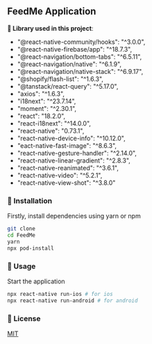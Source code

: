 ## FeedMe Application

<b>:green_book: Library used in this project</b>:

- "@react-native-community/hooks": "^3.0.0",
- "@react-native-firebase/app": "^18.7.3",
- "@react-navigation/bottom-tabs": "^6.5.11",
- "@react-navigation/native": "^6.1.9",
- "@react-navigation/native-stack": "^6.9.17",
- "@shopify/flash-list": "^1.6.3",
- "@tanstack/react-query": "^5.17.0",
- "axios": "^1.6.3",
- "i18next": "^23.7.14",
- "moment": "^2.30.1",
- "react": "18.2.0",
- "react-i18next": "^14.0.0",
- "react-native": "0.73.1",
- "react-native-device-info": "^10.12.0",
- "eact-native-fast-image": "^8.6.3",
- "react-native-gesture-handler": "^2.14.0",
- "react-native-linear-gradient": "^2.8.3",
- "react-native-reanimated": "^3.6.1",
- "react-native-video": "^5.2.1",
- "react-native-view-shot": "^3.8.0"

### :hammer: Installation

Firstly, install dependencies using yarn or npm

```bash
git clone 
cd FeedMe
yarn
npx pod-install
```

### :car: Usage

Start the application

```bash
npx react-native run-ios # for ios
npx react-native run-android # for android

```

### :paperclip: License

[MIT](https://choosealicense.com/licenses/mit/)

